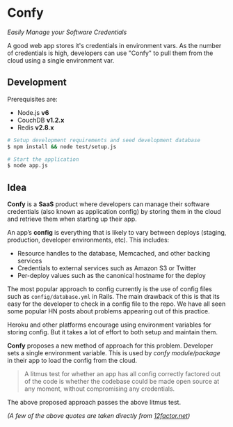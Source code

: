 # Confy

_Easily Manage your Software Credentials_

A good web app stores it's credentials in environment vars. As the number of credentials is high, developers can use "Confy" to pull them from the cloud using a single environment var.

## Development

Prerequisites are:

 * Node.js __v6__
 * CouchDB __v1.2.x__
 * Redis __v2.8.x__

```bash
# Setup development requirements and seed development database
$ npm install && node test/setup.js

# Start the application
$ node app.js
```

## Idea

**Confy** is a **SaaS** product where developers can manage their software credentials (also known as application config) by storing them in the cloud and retrieve them when starting up their app.

An app’s **config** is everything that is likely to vary between deploys (staging, production, developer environments, etc). This includes:

* Resource handles to the database, Memcached, and other backing services
* Credentials to external services such as Amazon S3 or Twitter
* Per-deploy values such as the canonical hostname for the deploy

The most popular approach to config currently is the use of config files such as `config/database.yml` in Rails. The main drawback of this is that its easy for the developer to check in a config file to the repo. We have all seen some popular HN posts about problems appearing out of this practice.

Heroku and other platforms encourage using environment variables for storing config. But it takes a lot of effort to both setup and maintain them.

**Confy** proposes a new method of approach for this problem. Developer sets a single environment variable. This is used by _confy module/package_ in their app to load the config from the cloud.

> A litmus test for whether an app has all config correctly factored out of the code is whether the codebase could be made open source at any moment, without compromising any credentials.

The above proposed approach passes the above litmus test.

_(A few of the above quotes are taken directly from [12factor.net](http://12factor.net))_
